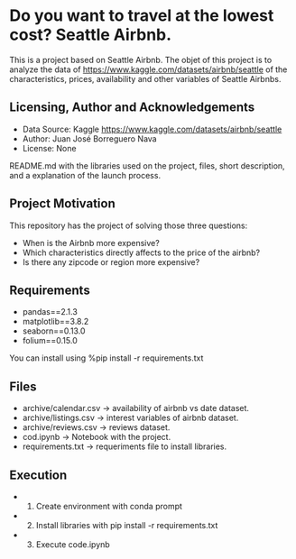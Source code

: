 # Do you want to travel at the lowest cost? Seattle Airbnb.

This is a project based on Seattle Airbnb. The objet of this project is to analyze
the data of https://www.kaggle.com/datasets/airbnb/seattle of the characteristics, prices,
availability and other variables of Seattle Airbnbs.

## Licensing, Author and Acknowledgements

* Data Source: Kaggle https://www.kaggle.com/datasets/airbnb/seattle
* Author: Juan José Borreguero Nava
* License: None

README.md with the libraries used on the project, files, short description,
and a explanation of the launch process. 

## Project Motivation

This repository has the project of solving those three questions:
- When is the Airbnb more expensive?
- Which characteristics directly affects to the price of the airbnb?
- Is there any zipcode or region more expensive?

## Requirements

- pandas==2.1.3
- matplotlib==3.8.2
- seaborn==0.13.0
- folium==0.15.0

You can install using %pip install -r requirements.txt

## Files

- archive/calendar.csv -> availability of airbnb vs date dataset.
- archive/listings.csv -> interest variables of airbnb dataset.
- archive/reviews.csv ->  reviews dataset.
- cod.ipynb -> Notebook with the project.
- requirements.txt -> requeriments file to install libraries.

## Execution

- 1. Create environment with conda prompt
- 2. Install libraries with pip install -r requirements.txt
- 3. Execute code.ipynb




